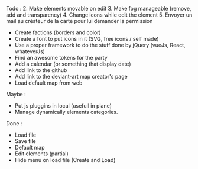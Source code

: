 Todo : 
2. Make elements movable on edit 
3. Make fog manageable (remove, add and transparency)
4. Change icons while edit the element
5. Envoyer un mail au créateur de la carte pour lui demander la permission
- Create factions (borders and color)
- Create a font to put icons in it (SVG, free icons / self made)
- Use a proper framework to do the stuff done by jQuery (vueJs, React, whateverJs)
- Find an awesome tokens for the party
- Add a calendar (or something that display date)
- Add link to the github
- Add link to the deviant-art map creator's page
- Load default map from web

Maybe : 
- Put js pluggins in local (usefull in plane)
- Manage dynamically elements categories.

Done :
- Load file
- Save file
- Default map
- Edit elements (partial)
- Hide menu on load file (Create and Load)